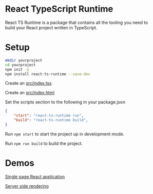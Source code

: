 # React TypeScript Runtime

React TS Runtime is a package that contains all the tooling you need to build your React project written in TypeScript.

# Setup

```bash
mkdir yourproject
cd yourproject
npm init -y
npm install react-ts-runtime --save-dev
```

Create an [src/index.tsx](/demos/single-page-react/src/index.tsx)

Create an [src/index.html](/demos/single-page-react/src/index.html)

Set the scripts section to the following in your package.json

```json
{
    "start": "react-ts-runtime run",
    "build": "react-ts-runtime build",
}
```

Run ```npm start``` to start the project up in development mode.

Run ```npm run build``` to build the project.

# Demos

[Single page React application](/demos/single-page-react/)

[Server side rendering](/demos/server-side-rendering/)